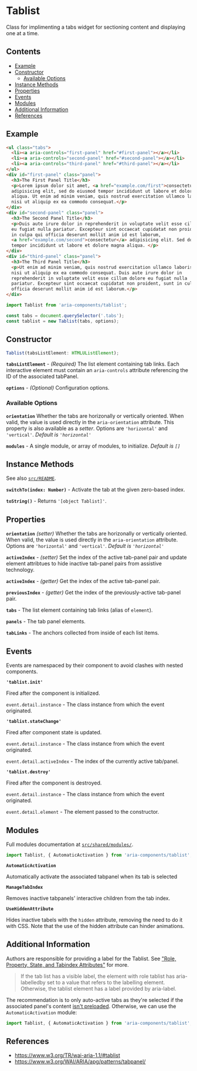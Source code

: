 Tablist
=======

Class for implimenting a tabs widget for sectioning content and displaying one 
at a time.

## Contents

* [Example](#example)
* [Constructor](#constructor)
  * [Available Options](#available-options)
* [Instance Methods](#instance-methods)
* [Properties](#properties)
* [Events](#events)
* [Modules](#modules)
* [Additional Information](#additional-information)
* [References](#references)

## Example

```html
<ul class="tabs">
  <li><a aria-controls="first-panel" href="#first-panel"></a></li>
  <li><a aria-controls="second-panel" href="#second-panel"></a></li>
  <li><a aria-controls="third-panel" href="#third-panel"></a></li>
</ul>
<div id="first-panel" class="panel">
  <h3>The First Panel Title</h3>
  <p>Lorem ipsum dolor sit amet, <a href="example.com/first">consectetur</a>
  adipisicing elit, sed do eiusmod tempor incididunt ut labore et dolore magna
  aliqua. Ut enim ad minim veniam, quis nostrud exercitation ullamco laboris
  nisi ut aliquip ex ea commodo consequat.</p>
</div>
<div id="second-panel" class="panel">
  <h3>The Second Panel Title</h3>
  <p>Duis aute irure dolor in reprehenderit in voluptate velit esse cillum dolore 
  eu fugiat nulla pariatur. Excepteur sint occaecat cupidatat non proident, sunt 
  in culpa qui officia deserunt mollit anim id est laborum, 
  <a href="example.com/second">consectetur</a> adipisicing elit. Sed do eiusmod 
  tempor incididunt ut labore et dolore magna aliqua. </p>
</div>
<div id="third-panel" class="panel">
  <h3>The Third Panel Title</h3>
  <p>Ut enim ad minim veniam, quis nostrud exercitation ullamco laboris
  nisi ut aliquip ex ea commodo consequat. Duis aute irure dolor in
  reprehenderit in voluptate velit esse cillum dolore eu fugiat nulla
  pariatur. Excepteur sint occaecat cupidatat non proident, sunt in culpa qui
  officia deserunt mollit anim id est laborum.</p>
</div>
```

```jsx
import Tablist from 'aria-components/tablist';

const tabs = document.querySelector('.tabs');
const tablist = new Tablist(tabs, options);
```

## Constructor

```jsx
Tablist(tabsListElement: HTMLUListElement);
```

**`tabsListElement`** - _(Required)_ The list element containing tab links. Each interactive element must contain an `aria-controls` attribute referencing the ID of the associated tabPanel.

**`options`** - _(Optional)_ Configuration options.

### Available Options

**`orientation`** Whether the tabs are horizonally or vertically oriented. When valid, the value is used directly in the `aria-orientation` attribute. This property is also available as a _setter_. Options are `'horizontal'` and `'vertical'`. _Default is `'horizontal'`_

**`modules`** - A single module, or array of modules, to initialize. _Default is `[]`_

## Instance Methods

See also [`src/README`](../).

**`switchTo(index: Number)`** - Activate the tab at the given zero-based index.

**`toString()`** - Returns `'[object Tablist]'`.

## Properties

**`orientation`** _(setter)_ Whether the tabs are horizonally or vertically oriented. When valid, the value is used directly in the `aria-orientation` attribute. Options are `'horizontal'` and `'vertical'`. _Default is `'horizontal'`_

**`activeIndex`** - _(setter)_ Set the index of the active tab-panel pair and update element attribtues to hide inactive tab-panel pairs from assistive technology.

**`activeIndex`** - _(getter)_ Get the index of the active tab-panel pair.

**`previousIndex`** - _(getter)_ Get the index of the previously-active tab-panel pair.

**`tabs`** - The list element containing tab links (alias of `element`).

**`panels`** - The tab panel elements.

**`tabLinks`** - The anchors collected from inside of each list items.

## Events

Events are namespaced by their component to avoid clashes with nested components.

**`'tablist.init'`**

Fired after the component is initialized.

`event.detail.instance` - The class instance from which the event originated.


**`'tablist.stateChange'`**

Fired after component state is updated.

`event.detail.instance` - The class instance from which the event originated.

`event.detail.activeIndex` - The index of the currently active tab/panel.

**`'tablist.destroy'`**

Fired after the component is destroyed.

`event.detail.instance` - The class instance from which the event originated.

`event.detail.element` - The element passed to the constructor.

## Modules

Full modules documentation at [`src/shared/modules/`](..//shared/modules/).

```jsx
import Tablist, { AutomaticActivation } from 'aria-components/tablist';
```

**`AutomaticActivation`**

Automatically activate the associated tabpanel when its tab is selected

**`ManageTabIndex`**

Removes inactive tabpanels' interactive children from the tab index.

**`UseHiddenAttribute`**

Hides inactive tabels with the `hidden` attribute, removing the need to do it with CSS. Note that the use of the hidden attribute can hinder animations.

## Additional Information

Authors are responsible for providing a label for the Tablist. See ["Role, Property, State, and Tabindex Attributes"](https://www.w3.org/WAI/ARIA/apg/patterns/tabs/examples/tabs-automatic/#rps_label) for more.

> If the tab list has a visible label, the element with role tablist has aria-labelledby set to a value that refers to the labelling element. Otherwise, the tablist element has a label provided by aria-label.

The recommendation is to only auto-active tabs as they're selected if the associated panel's content [isn't preloaded](https://www.w3.org/WAI/ARIA/apg/patterns/tabs/). Otherwise, we can use the `AutomaticActivation` module:

```jsx
import Tablist, { AutomaticActivation } from 'aria-components/tablist';
```

## References

- https://www.w3.org/TR/wai-aria-1.1/#tablist
- https://www.w3.org/WAI/ARIA/apg/patterns/tabpanel/
